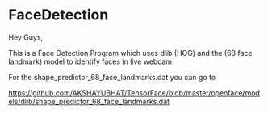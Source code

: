 # FaceDetection

Hey Guys, 

This is a Face Detection Program which uses dlib (HOG) and the (68 face landmark) model to identify faces in live webcam

For the shape_predictor_68_face_landmarks.dat you can go to 

https://github.com/AKSHAYUBHAT/TensorFace/blob/master/openface/models/dlib/shape_predictor_68_face_landmarks.dat
